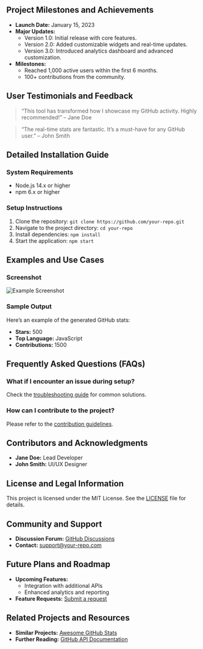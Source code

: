 ## Project Milestones and Achievements
- **Launch Date:** January 15, 2023
- **Major Updates:** 
  - Version 1.0: Initial release with core features.
  - Version 2.0: Added customizable widgets and real-time updates.
  - Version 3.0: Introduced analytics dashboard and advanced customization.
- **Milestones:** 
  - Reached 1,000 active users within the first 6 months.
  - 100+ contributions from the community.

## User Testimonials and Feedback
> “This tool has transformed how I showcase my GitHub activity. Highly recommended!” – Jane Doe

> “The real-time stats are fantastic. It’s a must-have for any GitHub user.” – John Smith

## Detailed Installation Guide
### System Requirements
- Node.js 14.x or higher
- npm 6.x or higher

### Setup Instructions
1. Clone the repository: `git clone https://github.com/your-repo.git`
2. Navigate to the project directory: `cd your-repo`
3. Install dependencies: `npm install`
4. Start the application: `npm start`

## Examples and Use Cases
### Screenshot
![Example Screenshot](https://example.com/screenshot.png)

### Sample Output
Here’s an example of the generated GitHub stats:

- **Stars:** 500
- **Top Language:** JavaScript
- **Contributions:** 1500

## Frequently Asked Questions (FAQs)
### What if I encounter an issue during setup?
Check the [troubleshooting guide](https://github.com/your-repo/docs/troubleshooting) for common solutions.

### How can I contribute to the project?
Please refer to the [contribution guidelines](https://github.com/your-repo/docs/contributing).

## Contributors and Acknowledgments
- **Jane Doe:** Lead Developer
- **John Smith:** UI/UX Designer

## License and Legal Information
This project is licensed under the MIT License. See the [LICENSE](https://github.com/your-repo/LICENSE) file for details.

## Community and Support
- **Discussion Forum:** [GitHub Discussions](https://github.com/your-repo/discussions)
- **Contact:** support@your-repo.com

## Future Plans and Roadmap
- **Upcoming Features:**
  - Integration with additional APIs
  - Enhanced analytics and reporting
- **Feature Requests:** [Submit a request](https://github.com/your-repo/requests)

## Related Projects and Resources
- **Similar Projects:** [Awesome GitHub Stats](https://github.com/similar-project)
- **Further Reading:** [GitHub API Documentation](https://docs.github.com/en/rest)
